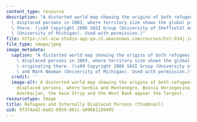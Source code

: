 ```yaml
---
content_type: resource
description: "A distorted world map showing the origins of both refugees and internally\
  \ displaced persons in 2003, where territory size shows the global proportion originating\
  \ there. (\xA9 Copyright 2006 SASI Group (University of Sheffield) and Mark Newman\
  \ (University of Michigan). Used with permission.)"
file: https://ol-ocw-studio-app-qa.s3.amazonaws.com/courses/hst-934j-introduction-to-global-medicine-bioscience-technologies-disparities-strategies-spring-2010/9f3f4ad26a026959801ca096b1189405_hst-934js10-th.jpg
file_type: image/jpeg
image_metadata:
  caption: "A distorted world map showing the origins of both refugees and internally\
    \ displaced persons in 2003, where territory size shows the global proportion\
    \ originating there. (\xA9 Copyright 2006 SASI Group (University of Sheffield)\
    \ and Mark Newman (University of Michigan). Used with permission.)"
  credit: ''
  image-alt: A distorted world map showing the origins of both refugees and internally
    displaced persons, where Serbia and Montenegro, Bosnia Herzegovina, Iraq, Afghanistan,
    Azerbaijan, the Gaza Strip and the West Bank appear the largest.
resourcetype: Image
title: Refugees and Internally Displaced Persons (thumbnail)
uid: 9f3f4ad2-6a02-6959-801c-a096b1189405
---
```


